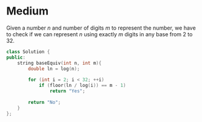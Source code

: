 # Medium

Given a number $n$ and number of digits $m$ to represent the number, we have to check if we can represent $n$ using exactly $m$ digits in any base from $2$ to $32$.

```cpp
class Solution {
public:
    string baseEquiv(int n, int m){
        double ln = log(n);
        
        for (int i = 2; i < 32; ++i)
            if (floor(ln / log(i)) == m - 1)
                return "Yes";
        
        return "No";
    }
};
```
